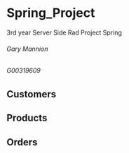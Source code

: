 # Spring_Project
3rd year Server Side Rad Project Spring

###### Gary Mannion  
###### G00319609  

## Customers


## Products

## Orders

